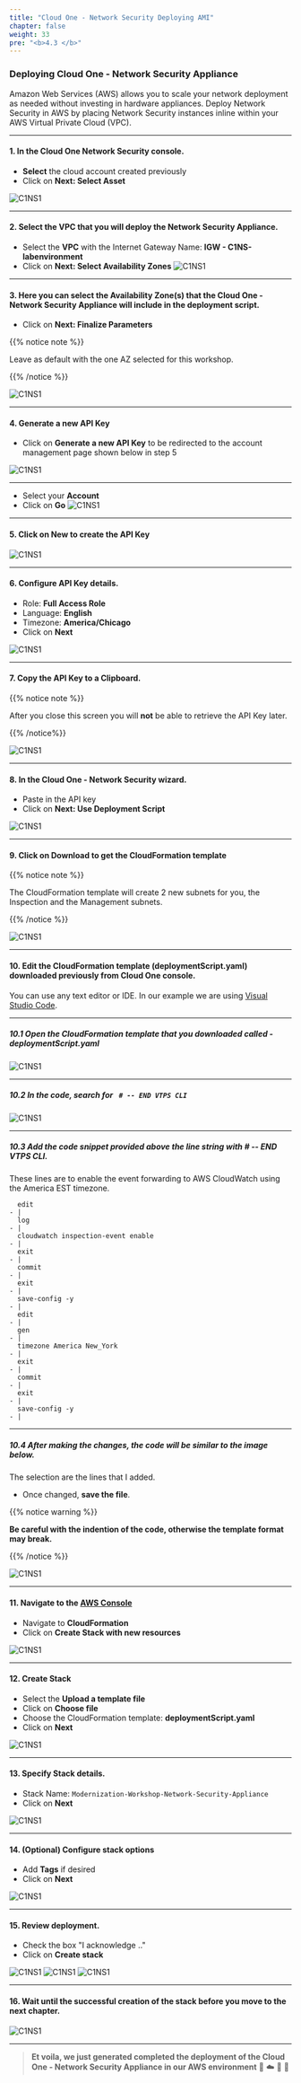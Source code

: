 ```yaml
---
title: "Cloud One - Network Security Deploying AMI"
chapter: false
weight: 33
pre: "<b>4.3 </b>"
---
```


### Deploying Cloud One - Network Security Appliance 

Amazon Web Services (AWS) allows you to scale your network deployment as needed without investing in hardware appliances. Deploy Network Security in AWS by placing Network Security instances inline within your AWS Virtual Private Cloud (VPC).

---

#### 1. In the Cloud One Network Security console.
- **Select** the cloud account created previously
- Click on **Next: Select Asset**

![C1NS1](/images/deploy_protec_1.png) 

---

#### 2. Select the VPC that you will deploy the Network Security Appliance.

- Select the **VPC** with the Internet Gateway Name: **IGW - C1NS-labenvironment**
- Click on **Next: Select Availability Zones**
![C1NS1](/images/deploy_protec_2.png) 

---

#### 3. Here you can select the Availability Zone(s) that the Cloud One - Network Security Appliance will include in the deployment script. 
- Click on **Next: Finalize Parameters** 

{{% notice note %}}
<p style='text-align: left;'>
Leave as default with the one AZ selected for this workshop.
</p>
{{% /notice %}}

![C1NS1](/images/deploy_protec_3.png) 

---

#### 4. **Generate a new API Key**
- Click on **Generate a new API Key** to be redirected to the account management page shown below in step 5 

![C1NS1](/images/deploy_protec_ssh.png) 

---

- Select your **Account**
- Click on **Go**
![C1NS1](/images/deploy_protec_4.png) 

---

#### 5. Click on **New** to create the API Key

![C1NS1](/images/deploy_protec_5.png) 

---

#### 6. Configure API Key details.
- Role: **Full Access Role** 
- Language: **English**
- Timezone: **America/Chicago**
- Click on **Next**

![C1NS1](/images/deploy_protec_6.png)

---

#### 7. Copy the API Key to a Clipboard. 
{{% notice note %}}
<p style='text-align: left;'>
After you close this screen you will <b>not</b> be able to retrieve the API Key later.
</p>
{{% /notice%}}

![C1NS1](/images/deploy_protec_7.png) 

---

#### 8. In the Cloud One - Network Security wizard.
- Paste in the API key
- Click on **Next: Use Deployment Script**

![C1NS1](/images/deploy_protec_ssh.png)

---

#### 9. Click on **Download** to get the CloudFormation template

{{% notice note %}}
<p style='text-align: left;'>
The CloudFormation template will create 2 new subnets for you, the Inspection and the Management subnets.
</p>
{{% /notice %}}

![C1NS1](/images/deploy_protec_9.png) 

---

#### 10. Edit the CloudFormation template (deploymentScript.yaml) downloaded previously from Cloud One console. 

You can use any text editor or IDE. In our example we are using [Visual Studio Code](https://code.visualstudio.com/download).

---

##### 10.1 Open the CloudFormation template that you downloaded called - **deploymentScript.yaml**

![C1NS1](/images/deploy_protec_10.png) 

---

##### 10.2 In the code, search for <code> # -- END VTPS CLI</code>

![C1NS1](/images/deploy_protec_11.png) 

---

##### 10.3 Add the code snippet provided **above** the line string  with **# -- END VTPS CLI**. 

These lines are to enable the event forwarding to AWS CloudWatch using the America EST timezone.

```
  edit
- |
  log
- |
  cloudwatch inspection-event enable
- |
  exit
- |
  commit
- |
  exit
- |
  save-config -y
- |
  edit
- |
  gen
- |
  timezone America New_York
- |
  exit
- |
  commit
- |
  exit
- |
  save-config -y
- |
```

---


##### 10.4  After making the changes, the code will be similar to the image below. 
The selection are the lines that I added. 

- Once changed, **save the file**.

{{% notice warning %}}
<p style='text-align: left;'>
<b>Be careful with the indention of the code, otherwise the template format may break.</b>
</p>
{{% /notice %}}

![C1NS1](/images/deploy_protec_12.png) 

---

#### 11. Navigate to the [AWS Console](https://aws.amazon.com/)
- Navigate to **CloudFormation**
- Click on **Create Stack with new resources**

![C1NS1](/images/deploy_protec_13.png) 

---

#### 12.  Create Stack
- Select the **Upload a template file** 
- Click on **Choose file** 
- Choose the CloudFormation template: **deploymentScript.yaml**
- Click on **Next**

![C1NS1](/images/deploy_protec_14.png) 

---

#### 13.  Specify Stack details.
- Stack Name: <code>Modernization-Workshop-Network-Security-Appliance</code>
- Click on **Next**

![C1NS1](/images/deploy_protec_15.png) 

---
#### 14. (Optional) Configure stack options
- Add **Tags** if desired 
- Click on **Next**

![C1NS1](/images/deploy_protec_16.png) 

---
#### 15. Review deployment. 
- Check the box "I acknowledge .."
- Click on **Create stack**

![C1NS1](/images/deploy_protec_17.png)
![C1NS1](/images/deploy_protec_18.png)
![C1NS1](/images/deploy_protec_19.png)

---

#### 16. Wait until the successful creation of the stack before you move to the next chapter.

![C1NS1](/images/deploy_protec_20.png) 

---
> **Et voila, we just generated completed the deployment of the Cloud One - Network Security Appliance in our AWS environment** 🤩 :cloud: 🤖 :rocket:
